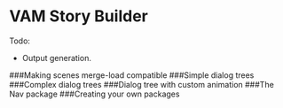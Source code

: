 # VAM Story Builder

Todo:
* Output generation.

###Making scenes merge-load compatible
###Simple dialog trees
###Complex dialog trees
###Dialog tree with custom animation
###The Nav package
###Creating your own packages
